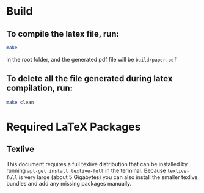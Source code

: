 # Build

## To compile the latex file, run:
```bash
make
```
in the root folder, and the generated pdf file will be ``build/paper.pdf``


## To delete all the file generated during latex compilation, run:
```bash
make clean
```


# Required LaTeX Packages
## Texlive

This document requires a full texlive distribution that can be installed by running
`apt-get install texlive-full` in the terminal. Because `texlive-full` is very
large (about 5 Gigabytes) you can also install the smaller texlive bundles and
add any missing packages manually.